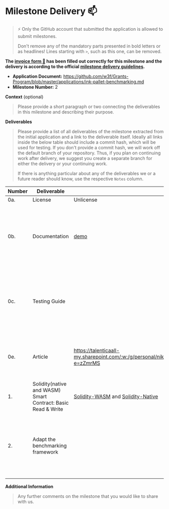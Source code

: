 # Milestone Delivery :mailbox:

> ⚡ Only the GitHub account that submitted the application is allowed to submit milestones.
>
> Don't remove any of the mandatory parts presented in bold letters or as headlines! Lines starting with `>`, such as this one, can be removed.

**The [invoice form :pencil:](https://docs.google.com/forms/d/e/1FAIpQLSfmNYaoCgrxyhzgoKQ0ynQvnNRoTmgApz9NrMp-hd8mhIiO0A/viewform) has been filled out correctly for this milestone and the delivery is according to the official [milestone delivery guidelines](https://github.com/w3f/Grants-Program/blob/master/docs/Support%20Docs/milestone-deliverables-guidelines.md).**

- **Application Document:** https://github.com/w3f/Grants-Program/blob/master/applications/ink-pallet-benchmarking.md
- **Milestone Number:** 2

**Context** (optional)

> Please provide a short paragraph or two connecting the deliverables in this milestone and describing their purpose.

**Deliverables**

> Please provide a list of all deliverables of the milestone extracted from the initial application and a link to the deliverable itself. Ideally all links inside the below table should include a commit hash, which will be used for testing. If you don't provide a commit hash, we will work off the default branch of your repository. Thus, if you plan on continuing work after delivery, we suggest you create a separate branch for either the delivery or your continuing work.
>
> If there is anything particular about any of the deliverables we or a future reader should know, use the respective `Notes` column.

| Number | Deliverable                                                  | Link                                                                                                                                                                                                                                                                                                                                           | Notes                                                                                                                                                                                   |
| ------ | ------------------------------------------------------------ | ---------------------------------------------------------------------------------------------------------------------------------------------------------------------------------------------------------------------------------------------------------------------------------------------------------------------------------------------- | --------------------------------------------------------------------------------------------------------------------------------------------------------------------------------------- |
| 0a.    | License                                                      | Unlicense                                                                                                                                                                                                                                                                                                                                      |
| 0b.    | Documentation                                                | [demo](https://talenticaall-my.sharepoint.com/:v:/g/personal/nikhil_desai_talentica_com/Ea_GbRhTgKBAr1bdCRsT1ZwBvIwtZZrm5Fhkom49lYTMUQ?e=kfU4b4)                                                                                                                                                                                               | Inline documentation has been provided and the same has been explained in great detail in the README as well. A demo video has been recorded describing the benchmarking process.       |
| 0c.    | Testing Guide                                                |                                                                                                                                                                                                                                                                                                                                                | The Solidity smart contracts implement trivial read/write for basic data types, have been tested and as mentioned, we've reused and extended the already tested frame-benchmarking-cli. |
| 0e.    | Article                                                      | https://talenticaall-my.sharepoint.com/:w:/g/personal/nikhil_desai_talentica_com/ESEnZ3pFvdhHi4_8VLlQLWYBKEhAuUz5_ee5gSPnKYMSkw?e=zZmrMS                                                                                                                                                                                                       | All the four implementation strategies have been benchmarked and the results are presented in a tabular form as well as bar graph.                                                      |
| 1.     | Solidity(native and WASM) Smart Contract: Basic Read & Write | [Solidity-WASM](https://github.com/Nikhil-Desai-Talentica/substrate-node-template-benchmarking/tree/contracts-benchmarking/solidity-sample-contract) and [Solidity-Native](https://github.com/Nikhil-Desai-Talentica/substrate-node-template-benchmarking/blob/solidity-native/template/benchmark-sample/build/contracts/BenchmarkSample.json) | The same Solidity smartcontract has been compiled to WASM and EVM.                                                                                                                      |
| 2.     | Adapt the benchmarking framework                             |                                                                                                                                                                                                                                                                                                                                                | frame-benchmarking-cli has been adapted to work with smartcontracts(WASM and EVM). A generic utility has been provided to benchmark a call to any EVM function.                         |

**Additional Information**

> Any further comments on the milestone that you would like to share with us.
